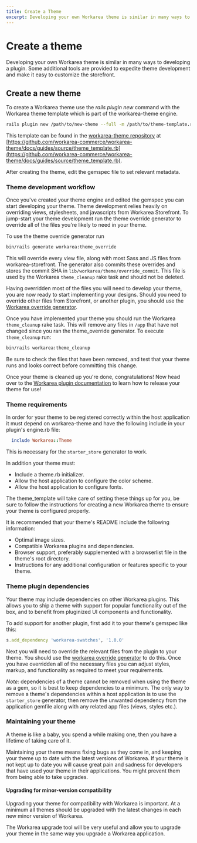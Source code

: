 ```yaml
---
title: Create a Theme
excerpt: Developing your own Workarea theme is similar in many ways to developing a plugin.
---
```


# Create a theme

Developing your own Workarea theme is similar in many ways to developing a plugin.
Some additional tools are provided to expedite theme development and make it easy
to customize the storefront.

## Create a new theme

To create a Workarea theme use the _rails plugin new_ command with the Workarea
theme template which is part of the workarea-theme engine.

``` bash
rails plugin new /path/to/new-theme --full -m /path/to/theme-template.rb --skip-spring --skip-active-record --skip-action-cable
```

This template can be found in the [workarea-theme repository](https://github.com/workarea-commerce/workarea-theme) at [https://github.com/workarea-commerce/workarea-theme/docs/guides/source/theme_template.rb](https://github.com/workarea-commerce/workarea-theme/docs/guides/source/theme_template.rb).

After creating the theme, edit the gemspec file to set relevant metadata.

### Theme development workflow

Once you've created your theme engine and edited the gemspec you can start
developing your theme. Theme development relies heavily on overriding views,
stylesheets, and javascripts from Workarea Storefront. To jump-start your theme
development run the theme override generator to override all of the files you're
likely to need in your theme.

To use the theme override generator run

```bash
bin/rails generate workarea:theme_override
```

This will override every view file, along with most Sass and JS files from
workarea-storefront. The generator also commits these overrides and stores the
commit SHA in `lib/workarea/theme/override_commit`. This file is used by the
Workarea `theme_cleanup` rake task and should not be deleted.

Having overridden most of the files you will need to develop your theme, you are
now ready to start implementing your designs. Should you need to override other
files from Storefront, or another plugin, you should use the [Workarea override
generator](/articles/overriding.html).

Once you have implemented your theme you should run the Workarea `theme_cleanup` rake
task. This will remove any files in `/app` that have not changed since you ran the
theme_override generator. To execute `theme_cleanup` run:

```bash
bin/rails workarea:theme_cleanup
```

Be sure to check the files that have been removed, and test that your theme runs
and looks correct before committing this change.

Once your theme is cleaned up you're done, congratulations! Now head over to the
[Workarea plugin documentation](/articles/plugins-overview.html)
to learn how to release your theme for use!

### Theme requirements

In order for your theme to be registered correctly within the host application it
must depend on workarea-theme and have the following include in your plugin's
engine.rb file:

```ruby
  include Workarea::Theme
```

This is necessary for the `starter_store` generator to work.

In addition your theme must:

- Include a theme.rb initializer.
- Allow the host application to configure the color scheme.
- Allow the host application to configure fonts.

The theme_template will take care of setting these things up for you, be sure to
follow the instructions for creating a new Workarea theme to ensure your theme is
configured properly.

It is recommended that your theme's README include the following information:

- Optimal image sizes.
- Compatible Workarea plugins and dependencies.
- Browser support, preferably supplemented with a browserlist file in the theme's
    root directory.
- Instructions for any additional configuration or features specific to your theme.

### Theme plugin dependencies

Your theme may include dependencies on other Workarea plugins. This allows you to
ship a theme with support for popular functionality out of the box, and to benefit
from pluginized UI components and functionality.

To add support for another plugin, first add it to your theme's gemspec like this:

```ruby
s.add_dependency 'workarea-swatches', '1.0.0'
```

Next you will need to override the relevant files from the plugin to your theme.
You should use the [workarea override generator](/articles/overriding.html) to do this.
Once you have overridden all of the necessary files you can adjust styles, markup,
and functionality as required to meet your requirements.

_Note:_ dependencies of a theme cannot be removed when using
the theme as a gem, so it is best to keep dependencies to a minimum. The only way
to remove a theme's dependencies within a host application is to use the `starter_store`
generator, then remove the unwanted dependency from the application gemfile along
with any related app files (views, styles etc.).

### Maintaining your theme

A theme is like a baby, you spend a while making one, then you have a lifetime
of taking care of it.

Maintaining your theme means fixing bugs as they come in, and keeping your theme
up to date with the latest versions of Workarea. If your theme is not kept up to
date you will cause great pain and sadness for developers that have used your theme
in their applications. You might prevent them from being able to take upgrades.

#### Upgrading for minor-version compatibility

Upgrading your theme for compatibility with Workarea is important. At a minimum
all themes should be upgraded with the latest changes in each new minor version
of Workarea.

The Workarea upgrade tool will be very useful and allow you to
upgrade your theme in the same way you upgrade a Workarea application.
